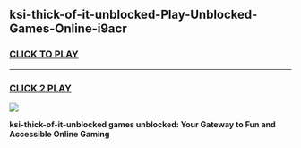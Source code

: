
## ksi-thick-of-it-unblocked-Play-Unblocked-Games-Online-i9acr
<h3>
<a href="https://premium76.site?title=ksi-thick-of-it-unblocked&ref=25A">CLICK TO PLAY</a></h3>
<hr>

<h3>
<a href="https://premium76.site?title=ksi-thick-of-it-unblocked&ref=25A">CLICK 2 PLAY</a>
  
</h3>

<a href="https://premium76.site?title=ksi-thick-of-it-unblocked&ref=25A"><img src="https://clearcache.store/games.png"></a>


**ksi-thick-of-it-unblocked games unblocked: Your Gateway to Fun and Accessible Online Gaming**
